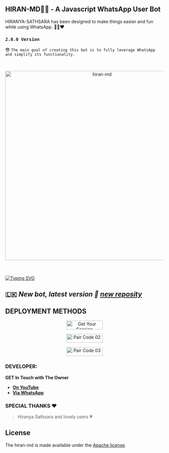 ## HIRAN-MD👨‍💻 - A Javascript WhatsApp User Bot
HIRANYA-SATHSARA has been designed to make things easier and fun while using WhatsApp. 👨‍💻❤️
### `2.0.0 Version`
😎 `The main goal of creating this bot is to fully leverage WhatsApp and simplify its functionality.`

<br>
<p align="center">  
  <a href="https://files.catbox.moe/2nmi9q.png">
    <img alt="hiran-md" height="600" src="https://github.com/hiran-md/HIRAN-MD-V2/blob/79e91e6aa36c112e896c52bcd5dcad0b7c300831/my_data/hiran-md.png">
    
  
  </a>
</p>  


<br>
<br>
<a href="https://git.io/typing-svg"><img src="https://readme-typing-svg.demolab.com?font=Black+Ops+One&size=50&pause=1000&color=7600bc&center=true&width=910&height=100&lines=THANKS FOR USING +HIRAN-MD;MULTI+DEVICE+WHATSAPP+BOT;CREATED+BY+HIRANYA+SATHSARA;👨‍💻HIRAN-MD-V1👨‍💻​" alt="Typing SVG" /></a>
  </p>

## 🇱🇰 ***New bot, latest version 🎉 [new reposity](https://github.com/hiran-md/HIRAN-MD.git)***

 ## DEPLOYMENT METHODS

<p align="center">
<a href='https://eligible-martina-nadeen-md-wa-978de682.koyeb.app/' target="_blank"><img alt='Get Your Session' src='https://img.shields.io/badge/-Pair Code 01-darkgreen?style=for-the-badge&logo=Whatsapp&logoColor=white'/< width=115 height=28/p></a>

<p align="center">
<a href='https://eligible-martina-nadeen-md-wa-978de682.koyeb.app/qr' target="_blank"><img alt='Pair Code 02' src='https://img.shields.io/badge/-QR Code -darkgreen?style=for-the-badge&logo=Whatsapp&logoColor=white'/< width=115 height=28/p></a>

<p align="center">
<a href='https://eligible-martina-nadeen-md-wa-978de682.koyeb.app/pair' target="_blank"><img alt='Pair Code 03' src='https://img.shields.io/badge/-Pair Code-darkgreen?style=for-the-badge&logo=Whatsapp&logoColor=white'/< width=115 height=28/p></a>
  
### DEVELOPER:
**GET In Touch with The Owner**
- [**On YouTube**](https://www.youtube.com/@hiruwatech)
- [**Via WhatsApp**](https://wa.me/94768698018)

### SPECIAL THANKS ❤ 
> Hiranya Sathsara
> and lovely users 💗

## License

The hiran-md is made available under the [Apache license](https://github.com/Nadeenpoorna-max/NADEEN-MD/blob/main/LICENSE). 


<!--
**hiran-md/HIRAN-MD** is a ✨ _special_ ✨ repository because its `README.md` (this file) appears on your GitHub profile.

Here are some ideas to get you started:

- 🔭 I’m currently working on ...
- 🌱 I’m currently learning ...
- 👯 I’m looking to collaborate on ...
- 🤔 I’m looking for help with ...
- 💬 Ask me about ...
- 📫 How to reach me: ...
- 😄 Pronouns: ...
- ⚡ Fun fact: ...
-->
